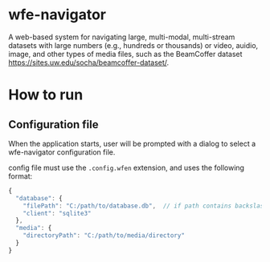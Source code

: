 # wfe-navigator
A web-based system for navigating large, multi-modal, multi-stream datasets with 
large numbers (e.g., hundreds or thousands) or video, auidio, image, and other types of media files,
such as the BeamCoffer dataset https://sites.uw.edu/socha/beamcoffer-dataset/.

# How to run
## Configuration file
When the application starts, user will be prompted with a dialog to select a wfe-navigator configuration file.

config file must use the `.config.wfen` extension, and uses the following format:
```js
{
  "database": {
    "filePath": "C:/path/to/database.db",  // if path contains backslash, make sure to escape each backslash
    "client": "sqlite3"
  },
  "media": {
    "directoryPath": "C:/path/to/media/directory"
  }
}
```